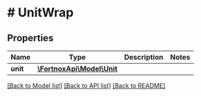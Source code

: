 # # UnitWrap

## Properties

Name | Type | Description | Notes
------------ | ------------- | ------------- | -------------
**unit** | [**\FortnoxApi\Model\Unit**](Unit.md) |  |

[[Back to Model list]](../../README.md#models) [[Back to API list]](../../README.md#endpoints) [[Back to README]](../../README.md)

